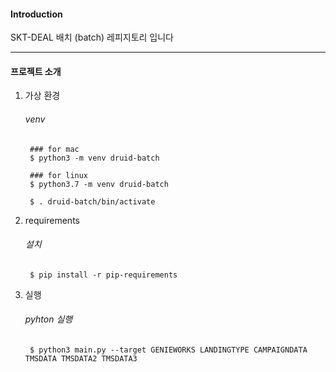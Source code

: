#### Introduction
SKT-DEAL 배치 (batch) 레피지토리 입니다
___
#### 프로젝트 소개
1. 가상 환경
    ###### venv
        ### for mac
        $ python3 -m venv druid-batch
        
        ### for linux
        $ python3.7 -m venv druid-batch
        
        $ . druid-batch/bin/activate
2. requirements
    ###### 설치
        $ pip install -r pip-requirements
       
3. 실행
    ###### pyhton 실행
        $ python3 main.py --target GENIEWORKS LANDINGTYPE CAMPAIGNDATA TMSDATA TMSDATA2 TMSDATA3